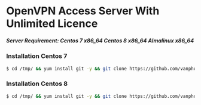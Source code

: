 # OpenVPN Access Server With Unlimited Licence
##### Server Requirement: **Centos 7 x86_64** **Centos 8 x86_64** **Almalinux x86_64**

### Installation Centos 7 

```sh
$ cd /tmp/ && yum install git -y && git clone https://github.com/vanphonguit/vpn.git && cd vpn && sed -i -e 's/\r$//' centos7.sh && chmod 755 centos7.sh && ./centos7.sh
```

### Installation Centos 8

```sh
$ cd /tmp/ && yum install git -y && git clone https://github.com/vanphonguit/vpn.git && cd vpn && sed -i -e 's/\r$//' centos8.sh && chmod 755 centos8.sh && ./centos8.sh
```
